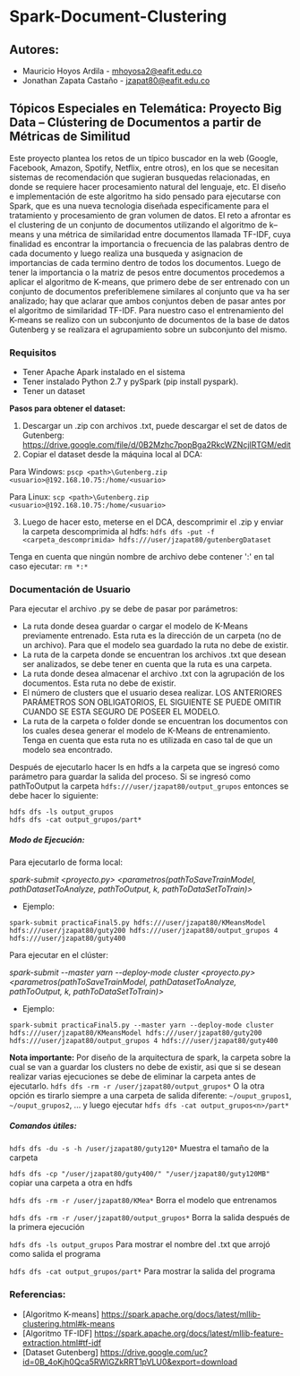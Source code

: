 # Spark-Document-Clustering

## Autores:
* Mauricio Hoyos Ardila - mhoyosa2@eafit.edu.co
* Jonathan Zapata Castaño - jzapat80@eafit.edu.co

## Tópicos Especiales en Telemática: Proyecto Big Data – Clústering de Documentos a partir de Métricas de Similitud
Este proyecto plantea los retos de un típico buscador en la web (Google, Facebook, Amazon, Spotify, Netflix, entre otros), en los que se necesitan sistemas de recomendación que sugieran busquedas relacionadas, en donde se requiere hacer procesamiento natural del lenguaje, etc. 
El diseño e implementación de este algoritmo ha sido pensado para ejecutarse con Spark, que es una nueva tecnologia diseñada especificamente para el tratamiento y procesamiento de gran volumen de datos.
El reto a afrontar es el clustering de un conjunto de documentos utilizando el algoritmo de k–means y una métrica de similaridad entre documentos llamada TF-IDF, cuya finalidad es encontrar la importancia o frecuencia de las palabras dentro de cada documento y luego realiza una busqueda y asignacion de importancias de cada termino dentro de todos los documentos. Luego de tener la importancia o la matriz de pesos entre documentos procedemos a aplicar el algoritmo de K-means, que primero debe de ser entrenado con un conjunto de documentos preferiblemene similares al conjunto que va ha ser analizado; hay que aclarar que ambos conjuntos deben de pasar antes por el algoritmo de similaridad TF-IDF.
Para nuestro caso el entrenamiento del K-means se realizo con un subconjunto de documentos de la base de datos Gutenberg y se realizara el agrupamiento sobre un subconjunto del mismo.

### Requisitos
* Tener Apache Apark instalado en el sistema
* Tener instalado Python 2.7 y pySpark (pip install pyspark).
* Tener un dataset

**Pasos para obtener el dataset:**

1. Descargar un .zip con archivos .txt, puede descargar el set de datos de Gutenberg: https://drive.google.com/file/d/0B2Mzhc7popBga2RkcWZNcjlRTGM/edit
2. Copiar el dataset desde la máquina local al DCA:

Para Windows:
`pscp <path>\Gutenberg.zip <usuario>@192.168.10.75:/home/<usuario>`

Para Linux:
`scp <path>\Gutenberg.zip <usuario>@192.168.10.75:/home/<usuario>`

3. Luego de hacer esto, meterse en el DCA, descomprimir el .zip y enviar la carpeta descomprimida al hdfs:
`hdfs dfs -put -f <carpeta_descomprimida> hdfs:///user/jzapat80/gutenbergDataset`

Tenga en cuenta que ningún nombre de archivo debe contener ':' en tal caso ejecutar: `rm *:*`

### Documentación de Usuario
Para ejecutar el archivo .py se debe de pasar por parámetros: 
* La ruta donde desea guardar o cargar el modelo de K-Means previamente entrenado. Esta ruta es la dirección de un carpeta (no de un archivo). Para que el modelo sea guardado la ruta no debe de existir.
* La ruta de la carpeta donde se encuentran los archivos .txt que desean ser analizados, se debe tener en cuenta que la ruta es una carpeta.
* La ruta donde desea almacenar el archivo .txt con la agrupación de los documentos. Esta ruta no debe de existir.
* El número de clusters que el usuario desea realizar.
LOS ANTERIORES PARÁMETROS SON OBLIGATORIOS, EL SIGUIENTE SE PUEDE OMITIR CUANDO SE ESTA SEGURO DE POSEER EL MODELO.
* La ruta de la carpeta o folder donde se encuentran los documentos con los cuales desea generar el modelo de K-Means de entrenamiento. Tenga en cuenta que esta ruta no es utilizada en caso tal de que un modelo sea encontrado.

Después de ejecutarlo hacer ls en hdfs a la carpeta que se ingresó como parámetro para guardar la salida del proceso. Si se ingresó como pathToOutput la carpeta `hdfs:///user/jzapat80/output_grupos` entonces se debe hacer lo siguiente:

```
hdfs dfs -ls output_grupos
hdfs dfs -cat output_grupos/part*
```

##### Modo de Ejecución:

Para  ejecutarlo de forma local:

*spark-submit <proyecto.py> <parametros(pathToSaveTrainModel, pathDatasetToAnalyze, pathToOutput, k, pathToDataSetToTrain)>*
* Ejemplo:
```
spark-submit practicaFinal5.py hdfs:///user/jzapat80/KMeansModel hdfs:///user/jzapat80/guty200 hdfs:///user/jzapat80/output_grupos 4 hdfs:///user/jzapat80/guty400
```

Para ejecutar en el clúster:

*spark-submit --master yarn --deploy-mode cluster <proyecto.py> <parametros(pathToSaveTrainModel, pathDatasetToAnalyze, pathToOutput, k, pathToDataSetToTrain)>*

* Ejemplo:

```
spark-submit practicaFinal5.py --master yarn --deploy-mode cluster hdfs:///user/jzapat80/KMeansModel hdfs:///user/jzapat80/guty200 hdfs:///user/jzapat80/output_grupos 4 hdfs:///user/jzapat80/guty400
```
**Nota importante:**
Por diseño de la arquitectura de spark, la carpeta sobre la cual se van a guardar los clusters no debe de existir, asi que si se desean realizar varias ejecuciones se debe de eliminar la carpeta antes de ejecutarlo.
`hdfs dfs -rm -r /user/jzapat80/output_grupos*`
O la otra opción es tirarlo siempre a una carpeta de salida diferente: `~/ouput_grupos1`, `~/ouput_grupos2`, ... y luego ejecutar `hdfs dfs -cat output_grupos<n>/part*`

##### Comandos útiles:

`hdfs dfs -du -s -h /user/jzapat80/guty120*` Muestra el tamaño de la carpeta

`hdfs dfs -cp "/user/jzapat80/guty400/" "/user/jzapat80/guty120MB"` copiar una carpeta a otra en hdfs

`hdfs dfs -rm -r /user/jzapat80/KMea*` Borra el modelo que entrenamos

`hdfs dfs -rm -r /user/jzapat80/output_grupos*` Borra la salida después de la primera ejecución

`hdfs dfs -ls output_grupos` Para mostrar el nombre del .txt que arrojó como salida el programa

`hdfs dfs -cat output_grupos/part*` Para mostrar la salida del programa
 
### Referencias:

* [Algoritmo K-means] https://spark.apache.org/docs/latest/mllib-clustering.html#k-means
* [Algoritmo TF-IDF] https://spark.apache.org/docs/latest/mllib-feature-extraction.html#tf-idf
* [Dataset Gutenberg] https://drive.google.com/uc?id=0B_4oKjh0Qca5RWlGZkRRT1pVLU0&export=download
